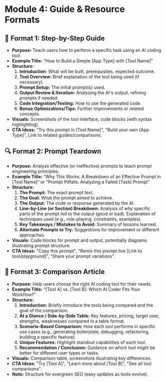# Module 4: Guide & Resource Formats

## 📘 Format 1: Step-by-Step Guide

*   **Purpose:** Teach users how to perform a specific task using an AI coding tool.
*   **Example Title:** “How to Build a Simple [App Type] with [Tool Name]”
*   **Structure:**
    1.  **Introduction:** What will be built, prerequisites, expected outcome.
    2.  **Tool Overview:** Brief explanation of the tool being used (if necessary).
    3.  **Prompt Setup:** The initial prompt(s) used.
    4.  **Output Review & Iteration:** Analyzing the AI's output, refining prompts if needed.
    5.  **Code Integration/Testing:** How to use the generated code.
    6.  **Bonus Optimizations/Tips:** Further improvements or related concepts.
*   **Visuals:** Screenshots of the tool interface, code blocks (with syntax highlighting).
*   **CTA Ideas:** "Try this prompt in [Tool Name]", "Build your own [App Type]", Link to related guides/comparisons.

## 🔍 Format 2: Prompt Teardown

*   **Purpose:** Analyze effective (or ineffective) prompts to teach prompt engineering principles.
*   **Example Title:** “Why This Works: A Breakdown of an Effective Prompt in [Tool Name]” or "Prompt Pitfalls: Analyzing a Failed [Task] Prompt"
*   **Structure:**
    1.  **The Prompt:** The exact prompt text.
    2.  **The Goal:** What the prompt aimed to achieve.
    3.  **The Output:** The code or response generated by the AI.
    4.  **Line-by-Line (or Section) Breakdown:** Analysis of *why* specific parts of the prompt led to the output (good or bad). Explanation of techniques used (e.g., role-playing, constraints, examples).
    5.  **Key Takeaways / Mistakes to Avoid:** Summary of lessons learned.
    6.  **Alternate Prompts to Try:** Suggestions for improvement or different approaches.
*   **Visuals:** Code blocks for prompt and output, potentially diagrams illustrating prompt structure.
*   **CTA Ideas:** "Copy this prompt", "Remix this prompt live [Link to tool/playground]", "Share your prompt variations".

## 🧠 Format 3: Comparison Article

*   **Purpose:** Help users choose the right AI coding tool for their needs.
*   **Example Title:** “[Tool A] vs. [Tool B]: Which AI Coder Fits Your Workflow?”
*   **Structure:**
    1.  **Introduction:** Briefly introduce the tools being compared and the goal of the comparison.
    2.  **At a Glance / Side-by-Side Table:** Key features, pricing, target user, strengths, weaknesses compared in a table format.
    3.  **Scenario-Based Comparison:** How each tool performs in specific use cases (e.g., generating boilerplate, debugging, refactoring, building a specific feature).
    4.  **Unique Features:** Highlight standout capabilities of each tool.
    5.  **Recommendation / Conclusion:** Guidance on which tool might be better for different user types or tasks.
*   **Visuals:** Comparison table, screenshots illustrating key differences.
*   **CTA Ideas:** "Try [Tool A]", "Learn more about [Tool B]", "See all tool comparisons".
*   **Note:** Structure for evergreen SEO (easy updates as tools evolve).
